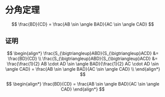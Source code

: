# 分角定理

$$
\frac{BD}{CD} = \frac{AB \sin \angle BAD}{AC \sin \angle CAD}
$$

## 证明

$$
\begin{align*}
\frac{S_{\bigtriangleup}ABD}{S_{\bigtriangleup}ACD} &= \frac{BD}{CD} \\
\frac{S_{\bigtriangleup}ABD}{S_{\bigtriangleup}ACD} &= \frac{\frac{1}{2} AB \cdot AD \sin \angle BAD}{\frac{1}{2} AC \cdot AD \sin \angle CAD} = \frac{AB \sin \angle BAD}{AC \sin \angle CAD} \\
\end{align*}
$$

$$
\begin{align*}
\frac{BD}{CD} = \frac{AB \sin \angle BAD}{AC \sin \angle CAD}
\end{align*}
$$
